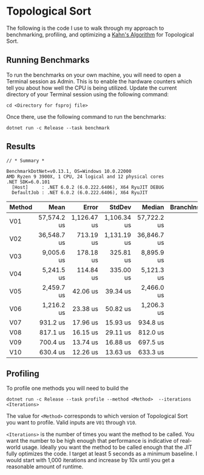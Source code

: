# Topological Sort

The following is the code I use to walk through my approach to benchmarking, profiling, and optimizing a [Kahn's Algorithm](https://en.wikipedia.org/wiki/Topological_sorting) for Topological Sort.

## Running Benchmarks

To run the benchmarks on your own machine, you will need to open a Terminal session as Admin. This is to enable the hardware counters which tell you about how well the CPU is being utilized. Update the current directory of your Terminal session using the following command:

`cd <Directory for fsproj file>`

Once there, use the following command to run the benchmarks:

`dotnet run -c Release --task benchmark`


## Results

```
// * Summary *

BenchmarkDotNet=v0.13.1, OS=Windows 10.0.22000
AMD Ryzen 9 3900X, 1 CPU, 24 logical and 12 physical cores
.NET SDK=6.0.101
  [Host]     : .NET 6.0.2 (6.0.222.6406), X64 RyuJIT DEBUG
  DefaultJob : .NET 6.0.2 (6.0.222.6406), X64 RyuJIT
```

| Method |        Mean |       Error |      StdDev |      Median | BranchInstructions/Op | CacheMisses/Op | BranchMispredictions/Op |     Gen 0 | Allocated |
|------- |------------:|------------:|------------:|------------:|----------------------:|---------------:|------------------------:|----------:|----------:|
|    V01 | 57,574.2 us | 1,126.47 us | 1,106.34 us | 57,722.2 us |           135,069,696 |        543,081 |               1,155,795 | 4000.0000 | 39,926 KB |
|    V02 | 36,548.7 us |   713.19 us | 1,131.19 us | 36,846.7 us |            74,620,446 |        517,903 |                 655,360 | 2000.0000 | 21,048 KB |
|    V03 |  9,005.6 us |   178.18 us |   325.81 us |  8,895.9 us |            14,568,355 |        247,808 |                 219,695 |         - |  6,142 KB |
|    V04 |  5,241.5 us |   114.84 us |   335.00 us |  5,121.3 us |             6,878,659 |        134,349 |                 145,531 |         - |  6,143 KB |
|    V05 |  2,459.7 us |    42.06 us |    39.34 us |  2,466.0 us |             3,656,909 |         93,662 |                 152,371 |         - |  2,766 KB |
|    V06 |  1,216.2 us |    23.38 us |    50.82 us |  1,206.3 us |             2,352,449 |         87,789 |                  92,619 |         - |  1,360 KB |
|    V07 |    931.2 us |    17.96 us |    15.93 us |    934.8 us |             1,568,495 |         51,063 |                  67,174 |         - |    845 KB |
|    V08 |    817.1 us |    16.15 us |    29.11 us |    812.0 us |             1,397,593 |         53,439 |                  63,631 |         - |    508 KB |
|    V09 |    700.4 us |    13.74 us |    16.88 us |    697.5 us |             1,182,379 |         41,643 |                  58,880 |         - |    235 KB |
|    V10 |    630.4 us |    12.26 us |    13.63 us |    633.3 us |               985,889 |         30,631 |                  49,508 |         - |    235 KB |

## Profiling

To profile one methods you will need to build the 

`dotnet run -c Release --task profile --method <Method>  --iterations <Iterations>`

The value for `<Method>` corresponds to which version of Topological Sort you want to profile. Valid inputs are `V01` through `V10`.

`<Iterations>` is the number of times you want the method to be called. You want the number to be high enough that performance is indicative of real-world usage. Ideally you want the method to be called enough that the JIT fully optimizes the code. I target at least 5 seconds as a minimum baseline. I would start with 1,000 iterations and increase by 10x until you get a reasonable amount of runtime.

